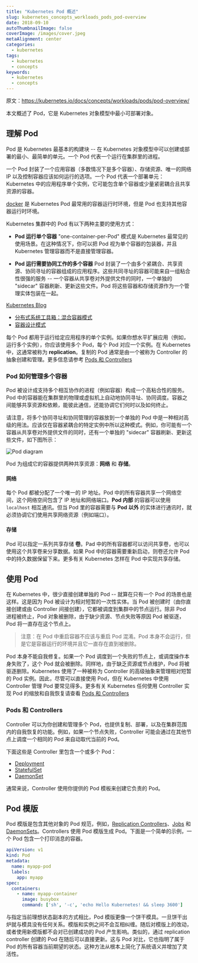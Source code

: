 ```yaml
---
title: "Kubernetes Pod 概述"
slug: kubernetes_concepts_workloads_pods_pod-overview
date: 2018-09-10
autoThumbnailImage: false
coverImage: /images/cover.jpeg
metaAlignment: center
categories:
  - kubernetes
tags:
  - kubernetes
  - concepts
keywords:
  - kubernetes
  - concepts
---
```


原文：https://kubernetes.io/docs/concepts/workloads/pods/pod-overview/

本文概述了 Pod，它是 Kubernetes 对象模型中最小可部署对象。

<!--more-->

## 理解 Pod

Pod 是 Kubernetes 最基本的构建块 -- 在 Kubernetes 对象模型中可以创建或部署的最小、最简单的单元。一个 Pod 代表一个运行在集群里的进程。

一个 Pod 封装了一个应用容器（多数情况下是多个容器）、存储资源、唯一的网络 IP 以及控制容器应该如何运行的选项。一个 Pod 代表一个部署单元：Kubernetes 中的应用程序单个实例，它可能包含单个容器或少量紧密耦合且共享资源的容器。

[docker](https://www.docker.com/) 是 Kubernetes Pod 最常用的容器运行时环境，但是 Pod 也支持其他容器运行时环境。

Kubernetes 集群中的 Pod 有以下两种主要的使用方式：

- **Pod 运行单个容器** "one-container-per-Pod" 模式是 Kubernetes 最常见的使用场景。在这种情况下，你可以把 Pod 视为单个容器的包装器，并且 Kubernetes 管理容器而不是直接管理容器。

- **Pod 运行需要协同工作的多个容器** Pod 封装了一个由多个紧耦合、共享资源、协同寻址的容器组成的应用程序。这些共同寻址的容器可能来自一组粘合性很强的服务 -- 一个容器从共享卷对外提供文件的同时，一个单独的 "sidecar" 容器刷新、更新这些文件。Pod 将这些容器和存储资源作为一个管理实体包装在一起。

[Kubernetes Blog](http://kubernetes.io/blog)

- [分布式系统工具箱：混合容器模式](http://blog.kubernetes.io/2015/06/the-distributed-system-toolkit-patterns.html)
- [容器设计模式](https://kubernetes.io/blog/2016/06/container-design-patterns)

每个 Pod 都用于运行给定应用程序的单个实例。如果你想水平扩展应用（例如，运行多个实例），你应该使用多个 Pod，每个 Pod 对应一个实例。在 Kubernetes 中，这通常被称为 **replication**。复制的 Pod 通常是由一个被称为 Controller 的抽象创建和管理。更多信息请参考 [Pods 和 Controllers](https://kubernetes.io/docs/concepts/workloads/pods/pod-overview/#pods-and-controllers)

### Pod 如何管理多个容器

Pod 被设计成支持多个相互协作的进程（例如容器）构成一个高粘合性的服务。Pod 中的容器能在集群里的物理或虚拟机上自动地协同寻址、协同调度。容器之间能够共享资源和依赖，能彼此通信，还能协调它们何时以及如何终止。

请注意，将多个协同寻址和协同管理的容器放到一个单独的 Pod 中是一种相对高级的用法。应该仅在容器紧耦合的特定实例中所以这种模式。例如，你可能有一个容器从共享卷对外提供文件的同时，还有一个单独的 "sidecar" 容器刷新、更新这些文件，如下图所示：

![Pod diagram](/images/2018/08/pod.svg)

Pod 为组成它的容器提供两种共享资源：**网络** 和 **存储**。

#### 网络

每个 Pod 都被分配了一个唯一的 IP 地址。Pod 中的所有容器共享一个网络空间，这个网络空间包含了 IP 地址和网络端口。**Pod 内部** 的容器可以使用 `localhost` 相互通讯。但当 Pod 里的容器需要与 **Pod 以外** 的实体进行通讯时，就必须协调它们使用共享网络资源（例如端口）。

#### 存储

Pod 可以指定一系列共享存储 **卷**。Pad 中的所有容器都可以访问共享卷，也可以使用这个共享卷来分享数据。如果 Pod 中的容器需要重新启动，则卷还允许 Pod 中的持久数据保留下来。更多有关 Kubernetes 怎样在 Pod 中实现共享存储。

## 使用 Pod

在 Kubernetes 中，很少直接创建单独的 Pod -- 就算在只有一个 Pod 的场景也是这样。这是因为 Pod 被设计为相对短暂的一次性实体。当 Pod 被创建时（由你直接创建或由 Controller 间接创建），它都被调度到集群中的节点运行。除非 Pod 进程被终止，Pod 对象被删除，由于缺少资源、节点失败等原因 Pod 被驱逐，Pod 将一直存在这个节点上。

> 注意：在 Pod 中重启容器不应该与重启 Pod 混淆。Pod 本身不会运行，但是它是容器运行的环境并且它一直存在直到被删除。

Pod 本身不能自我修复。如果一个 Pod 调度到一个失败的节点上，或调度操作本身失败了，这个 Pod 就会被删除。同样地，由于缺乏资源或节点维护，Pod 将被驱逐删除。Kubernetes 使用了一种被称为 Controller 的高级抽象来管理相对短暂的 Pod 实例。因此，尽管可以直接使用 Pod，但在 Kubernetes 中使用 Controller 管理 Pod 要常见得多。更多有关 Kubernetes 任何使用 Controller 实现 Pod 的缩放和自我恢复请查看 [Pods 和 Controllers](https://kubernetes.io/docs/concepts/workloads/pods/pod-overview/#pods-and-controllers)

### Pods 和 Controllers

Controller 可以为你创建和管理多个 Pod，也提供复制、部署，以及在集群范围内的自我恢复的功能。例如，如果一个节点失败，Controller 可能会通过在其他节点上调度一个相同的 Pod 来自动取代当前的 Pod。

下面这些是 Controller 里包含一个或多个 Pod：

- [Deployment](https://kubernetes.io/docs/concepts/workloads/controllers/deployment/)
- [StatefulSet](https://kubernetes.io/docs/concepts/workloads/controllers/statefulset/)
- [DaemonSet](https://kubernetes.io/docs/concepts/workloads/controllers/daemonset/)

通常来说，Controller 使用你提供的 Pod 模板来创建它负责的 Pod。

## Pod 模版

Pod 模版是包含其他对象的 Pod 规范，例如，[Replication Controllers](https://kubernetes.io/docs/concepts/workloads/controllers/replicationcontroller/)、[Jobs](https://kubernetes.io/docs/concepts/jobs/run-to-completion-finite-workloads/) 和 [DaemonSets](https://kubernetes.io/docs/concepts/workloads/controllers/daemonset/)。Controllers 使用 Pod 模版生成 Pod。下面是一个简单的示例，一个 Pod 包含一个打印消息的容器。

```yaml
apiVersion: v1
kind: Pod
metadata:
  name: myapp-pod
  labels:
    app: myapp
spec:
  containers:
    - name: myapp-container
      image: busybox
      command: ['sh', '-c', 'echo Hello Kubernetes! && sleep 3600']
```

与指定当前理想状态副本的方式相比，Pod 模版更像一个饼干模具。一旦饼干出炉就与模具没有任何关系。模版和实例之间不会互相纠缠。随后对模版上的改动，或者使用新模版都不会对已创建成功的 Pod 产生影响。类似的，通过 replication controller 创建的 Pod 在随后可以直接更新。这与 Pod 对比，它也指明了属于 Pod 的所有容器当前期望的状态。这种方法从根本上简化了系统语义并增加了灵活性。
